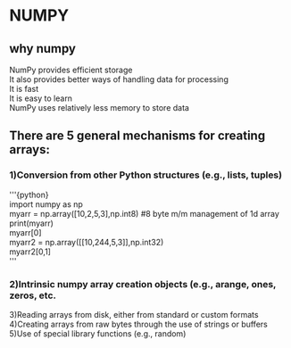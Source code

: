 # NUMPY
## why numpy
NumPy provides efficient storage   
It also provides better ways of handling data for processing  
It is fast   
It is easy to learn   
NumPy uses relatively less memory to store data   

## There are 5 general mechanisms for creating arrays:  

### 1)Conversion from other Python structures (e.g., lists, tuples)
'''{python}   
import numpy as np  
myarr = np.array([10,2,5,3],np.int8) #8 byte m/m management of 1d array  
print(myarr)  
myarr[0]  
myarr2 = np.array([[10,244,5,3]],np.int32)  
myarr2[0,1]  
'''   

### 2)Intrinsic numpy array creation objects (e.g., arange, ones, zeros, etc.   

3)Reading arrays from disk, either from standard or custom formats   
4)Creating arrays from raw bytes through the use of strings or buffers   
5)Use of special library functions (e.g., random)   
